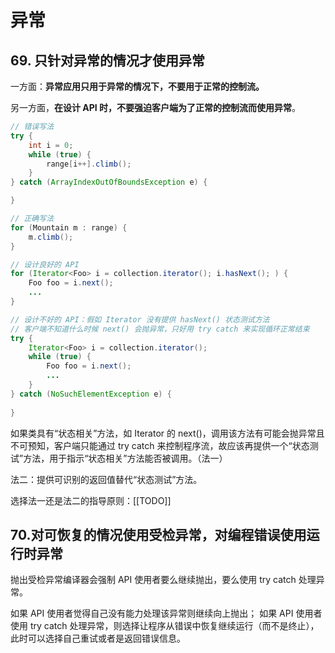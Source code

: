 # 异常

## 69. 只针对异常的情况才使用异常

一方面：**异常应用只用于异常的情况下，不要用于正常的控制流。**

另一方面，**在设计 API 时，不要强迫客户端为了正常的控制流而使用异常**。

```java
// 错误写法
try {
	int i = 0;
	while (true) {
		range[i++].climb();
	}
} catch (ArrayIndexOutOfBoundsException e) {

}

// 正确写法
for (Mountain m : range) {
	m.climb();
}

// 设计良好的 API
for (Iterator<Foo> i = collection.iterator(); i.hasNext(); ) {
	Foo foo = i.next();
	...
}

// 设计不好的 API：假如 Iterator 没有提供 hasNext() 状态测试方法
// 客户端不知道什么时候 next() 会抛异常，只好用 try catch 来实现循环正常结束
try {
	Iterator<Foo> i = collection.iterator();
	while (true) {
		Foo foo = i.next();
		...
	}
} catch (NoSuchElementException e) {
	
}
```

如果类具有“状态相关”方法，如 Iterator 的 next()，调用该方法有可能会抛异常且不可预知，客户端只能通过 try catch 来控制程序流，故应该再提供一个“状态测试”方法，用于指示“状态相关”方法能否被调用。（法一）

法二：提供可识别的返回值替代“状态测试”方法。

选择法一还是法二的指导原则：[[TODO]]

## 70.对可恢复的情况使用受检异常，对编程错误使用运行时异常

抛出受检异常编译器会强制 API 使用者要么继续抛出，要么使用 try catch 处理异常。

如果 API 使用者觉得自己没有能力处理该异常则继续向上抛出；
如果 API 使用者使用 try catch 处理异常，则选择让程序从错误中恢复继续运行（而不是终止），此时可以选择自己重试或者是返回错误信息。
